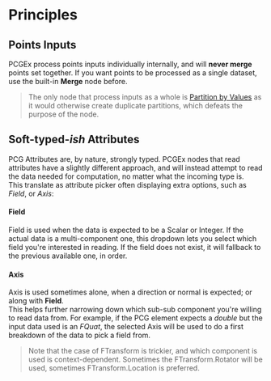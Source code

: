 # Principles

## Points Inputs

PCGEx process points inputs individually internally, and will **never merge** points set together. If you want points to be processed as a single dataset, use the built-in **Merge** node before.

> The only node that process inputs as a whole is [Partition by Values](PCGExPartitionByValues.md) as it would otherwise create duplicate partitions, which defeats the purpose of the node.

## Soft-typed-*ish* Attributes

PCG Attributes are, by nature, strongly typed. PCGEx nodes that read attributes have a slightly different approach, and will instead attempt to read the data needed for computation, no matter what the incoming type is.  
This translate as attribute picker often displaying extra options, such as *Field*, or *Axis*:

#### Field
Field is used when the data is expected to be a Scalar or Integer. If the actual data is a multi-component one, this dropdown lets you select which field you're interested in reading. If the field does not exist, it will fallback to the previous available one, in order.

#### Axis
Axis is used sometimes alone, when a direction or normal is expected; or along with **Field**.  
This helps further narrowing down which sub-sub component you're willing to read data from. For example, if the PCG element expects a *double* but the input data used is an *FQuat*, the selected Axis will be used to do a first breakdown of the data to pick a field from.

> Note that the case of FTransform is trickier, and which component is used is context-dependent. Sometimes the FTransform.Rotator will be used, sometimes FTransform.Location is preferred.

